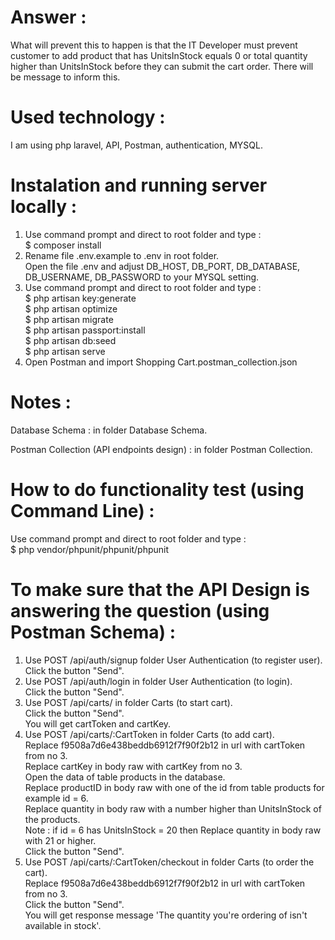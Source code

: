 # Answer :

What will prevent this to happen is that the IT Developer must prevent customer to add product that has UnitsInStock equals 0 or total quantity higher than UnitsInStock
before they can submit the cart order. There will be message to inform this.</br>

# Used technology :

I am using php laravel, API, Postman, authentication, MYSQL.

# Instalation and running server locally :
1. Use command prompt and direct to root folder and type :</br>
   $ composer install</br>
2. Rename file .env.example to .env in root folder.</br>
   Open the file .env and adjust DB_HOST, DB_PORT, DB_DATABASE, DB_USERNAME, DB_PASSWORD to your MYSQL setting.</br>
3. Use command prompt and direct to root folder and type :  
   $ php artisan key:generate</br>
   $ php artisan optimize</br>
   $ php artisan migrate</br>
   $ php artisan passport:install</br>
   $ php artisan db:seed</br>
   $ php artisan serve</br>
4. Open Postman and import Shopping Cart.postman_collection.json

# Notes :

Database Schema : in folder Database Schema. </br>  

Postman Collection (API endpoints design) : in folder Postman Collection. </br>  

# How to do functionality test (using Command Line) :

Use command prompt and direct to root folder and type :</br>
    $ php vendor/phpunit/phpunit/phpunit</br>

# To make sure that the API Design is answering the question (using Postman Schema) :

1. Use POST /api/auth/signup folder User Authentication (to register user).</br>
   Click the button "Send".</br>
2. Use POST /api/auth/login in folder User Authentication (to login).</br> 
   Click the button "Send".</br>
3. Use POST /api/carts/ in folder Carts (to start cart).</br>
   Click the button "Send".  
   You will get cartToken and cartKey.</br> 
4. Use POST /api/carts/:CartToken in folder Carts (to add cart).</br>
   Replace f9508a7d6e438beddb6912f7f90f2b12 in url with cartToken from no 3.</br> 
   Replace cartKey in body raw with cartKey from no 3.</br>
   Open the data of table products in the database.</br>
   Replace productID in body raw with one of the id from table products for example id = 6.</br>
   Replace quantity in body raw with a number higher than UnitsInStock of the products.</br>
   Note : if id = 6 has UnitsInStock = 20 then Replace quantity in body raw with 21 or higher.</br>
   Click the button "Send".</br>
5. Use POST /api/carts/:CartToken/checkout in folder Carts (to order the cart).</br>
   Replace f9508a7d6e438beddb6912f7f90f2b12 in url with cartToken from no 3.</br>
   Click the button "Send".</br> 
   You will get response message 'The quantity you're ordering of  isn't available in stock'.